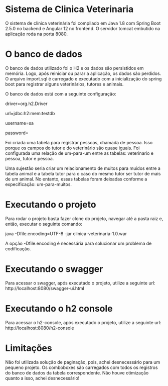 # Sistema de Clinica Veterinaria

O sistema de clínica veterinária foi compilado em Java 1.8 com Spring Boot 2.5.0 no backend e Angular 12 no frontend. 
O servidor tomcat embutido na aplicação roda na porta 8080.

# O banco de dados

O banco de dados utilizado foi o H2 e os dados são persistidos em memória. Logo, após reiniciar ou parar a aplicação, os dados são perdidos.
O arquivo import.sql é carregado e executado com a inicialização do spring boot para registrar alguns veterinários, tutores e animais.

O banco de dados está com a seguinte configuração:

driver=org.h2.Driver

url=jdbc:h2:mem:testdb

username=sa

password=

Foi criada uma tabela para registrar pessoas, chamada de pessoa. Isso porque os campos do tutor e do veterinário são quase iguais. Foi configurada uma 
relação de um-para-um entre as tabelas: veterinario e pessoa, tutor e pessoa. 

Uma sujestão seria criar um relacionamento de muitos para muidos entre a tabela animal e a tabela tutor para o caso do mesmo tutor 
ser tutor de mais de um animal. No entanto, essas tabelas foram deixadas conforme a expecificação: um-para-muitos.

# Executando o projeto

Para rodar o projeto basta fazer clone do projeto, navegar até a pasta raiz e, então, executar o seguinte comando:

java -Dfile.encoding=UTF-8 -jar clinica-veterinaria-1.0.war

A opção -Dfile.encoding é necessária para solucionar um problema de codificação.

# Executando o swagger

Para acessar o swagger, após executado o projeto, utilize a seguinte url: http://localhost:8080/swagger-ui.html

# Executando o h2 console

Para acessar o h2-console, após executado o projeto, utilize a seguinte url: http://localhost:8080/h2-console

# Limitações

Não foi utilizada solução de paginação, pois, achei desnecessário para um pequeno projeto.
Os comboboxes são carregados com todos os registros do banco de dados da tabela correspondente. Não houve otimização quanto a isso, achei desnecessário!


